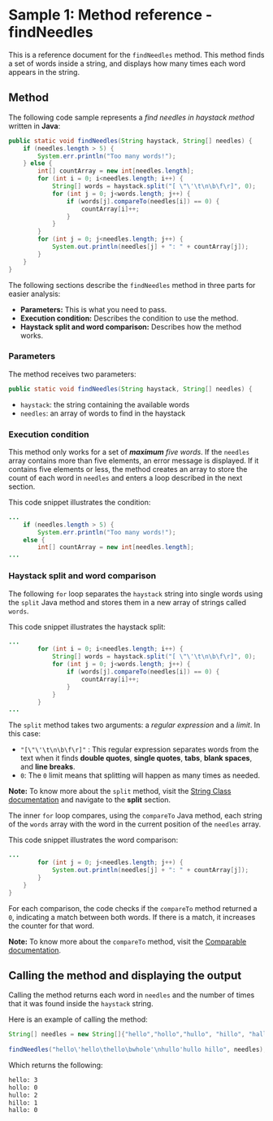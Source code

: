 # Sample 1: Method reference - findNeedles
This is a reference document for the `findNeedles` method. This method finds a set of words inside a string, and displays how many times each word appears in the string.

## Method

The following code sample represents a *find needles in haystack method* written in **Java**:

```java
public static void findNeedles(String haystack, String[] needles) {
	if (needles.length > 5) {
		System.err.println("Too many words!");
	} else {
		int[] countArray = new int[needles.length];
		for (int i = 0; i<needles.length; i++) {
			String[] words = haystack.split("[ \"\'\t\n\b\f\r]", 0);
			for (int j = 0; j<words.length; j++) {
				if (words[j].compareTo(needles[i]) == 0) {
					countArray[i]++;
				}
			}
		}
		for (int j = 0; j<needles.length; j++) {
			System.out.println(needles[j] + ": " + countArray[j]);
		}
	}
}
```

The following sections describe the `findNeedles` method in three parts for easier analysis:

- **Parameters:** This is what you need to pass.
- **Execution condition:** Describes the condition to use the method.
- **Haystack split and word comparison:** Describes how the method works.

### Parameters

The method receives two parameters:
```java
public static void findNeedles(String haystack, String[] needles) {
```
* `haystack`: the string containing the available words 
* `needles`: an array of words to find in the haystack 

### Execution condition

This method only works for a set of ***maximum*** *five words*. If the `needles` array contains more than five elements, an error message is displayed. If it contains five elements or less, the method creates an array to store the count of each word in `needles` and enters a loop described in the next section.

This code snippet illustrates the condition:

```java
...
	if (needles.length > 5) {
		System.err.println("Too many words!");
	else {
		int[] countArray = new int[needles.length];
...
```

### Haystack split and word comparison

The following `for` loop separates the `haystack` string into single words using the `split` Java method and stores them in a new array of strings called `words`. 

This code snippet illustrates the haystack split:
```Java
...
		for (int i = 0; i<needles.length; i++) {
			String[] words = haystack.split("[ \"\'\t\n\b\f\r]", 0);
			for (int j = 0; j<words.length; j++) {
				if (words[j].compareTo(needles[i]) == 0) {
					countArray[i]++;
				}
			}
		}
...
```
The `split` method takes two arguments: a *regular expression* and a *limit*. In this case:

* `"[\"\'\t\n\b\f\r]"` : This regular expression separates words from the text when it finds **double quotes**, **single quotes**, **tabs**, **blank spaces**, and **line breaks**.
* `0`: The `0` limit means that splitting will happen as many times as needed.

**Note:** To know more about the `split` method, visit the [String Class documentation](https://docs.oracle.com/javase/7/docs/api/java/lang/String.html#split) and navigate to the **split** section.

The inner `for` loop compares, using the `compareTo` Java method, each string of the `words` array with the word in the current position of the `needles` array. 

This code snippet illustrates the word comparison:

```Java
...
		for (int j = 0; j<needles.length; j++) {
			System.out.println(needles[j] + ": " + countArray[j]);
		}
	}
}
```
For each comparison, the code checks if the `compareTo` method returned a `0`, indicating a match between both words. If there is a match, it increases the counter for that word.

**Note:** To know more about the `compareTo` method, visit the [Comparable documentation](https://docs.oracle.com/javase/7/docs/api/java/lang/Comparable.html).

## Calling the method and displaying the output 

Calling the method returns each word in `needles` and the number of times that it was found inside the `haystack` string.

Here is an example of calling the method:
```Java
String[] needles = new String[]{"hello","hollo","hullo", "hillo", "hallo"};
    
findNeedles("hello\'hello\thello\bwhole'\nhullo'hullo hillo", needles);
```
Which returns the following:
```Bash
hello: 3
hollo: 0
hullo: 2
hillo: 1
hallo: 0
```

